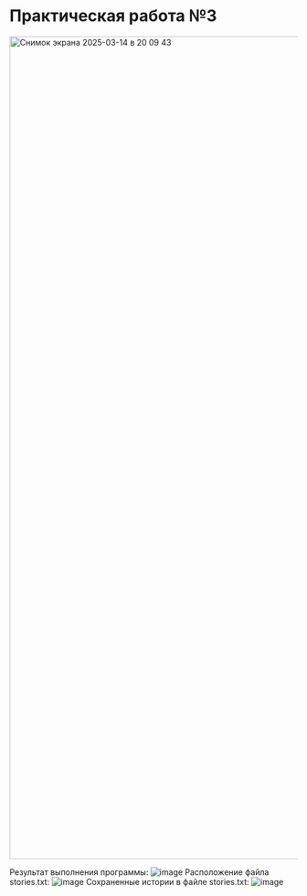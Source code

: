 <h1>Практическая работа №3</h1>
<img width="1440" alt="Снимок экрана 2025-03-14 в 20 09 43" src="https://github.com/user-attachments/assets/8c5f179c-6203-4402-9a88-504aa9499595" />

Результат выполнения программы:
![image](https://github.com/user-attachments/assets/1c0e9a2f-598e-497e-b8f3-0415809cc18f)
Расположение файла stories.txt:
![image](https://github.com/user-attachments/assets/acecd561-0093-4e03-b014-14aeca776c8a)
Сохраненные истории в файле stories.txt:
![image](https://github.com/user-attachments/assets/777fcf6a-c623-468d-931e-8ba4910b7719)
